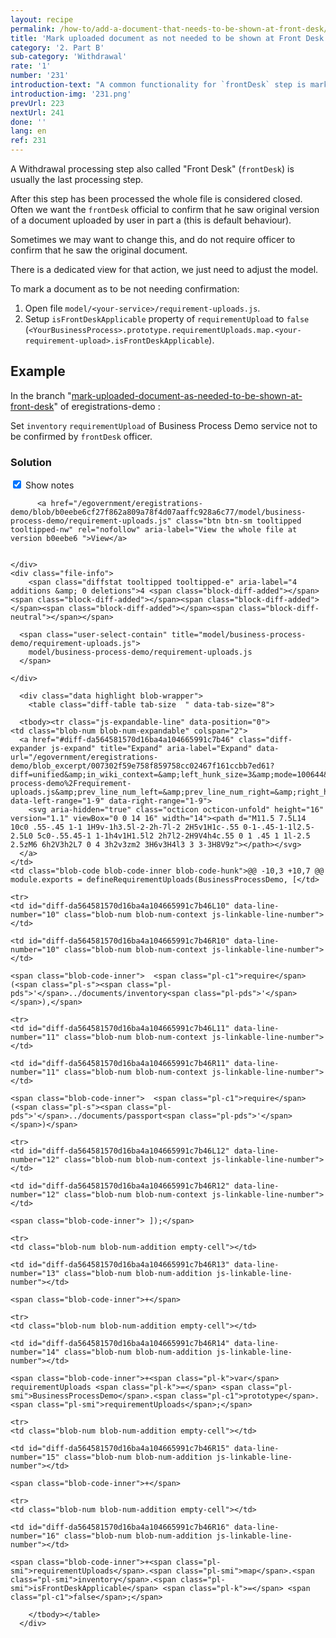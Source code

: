 ```yaml
---
layout: recipe
permalink: /how-to/add-a-document-that-needs-to-be-shown-at-front-desk/
title: 'Mark uploaded document as not needed to be shown at Front Desk'
category: '2. Part B'
sub-category: 'Withdrawal'
rate: '1'
number: '231'
introduction-text: "A common functionality for `frontDesk` step is marking a document for official confirmation. It's about making `frontDesk` officer to confirm that he saw the original of the document."
introduction-img: '231.png'
prevUrl: 223
nextUrl: 241
done: ''
lang: en
ref: 231
---
```


A Withdrawal processing step also called "Front Desk" (`frontDesk`) is usually the last processing step.

After this step has been processed the whole file is considered closed. Often we want the `frontDesk` official to confirm that he saw original version of a document uploaded by user in part a (this is default behaviour).

Sometimes we may want to change this, and do not require officer to confirm that he saw the original document.

There is a dedicated view for that action, we just need to adjust the model.

To mark a document as to be not needing confirmation:

1. Open file `model/<your-service>/requirement-uploads.js`.
2. Setup `isFrontDeskApplicable` property of `requirementUpload` to `false`
(`<YourBusinessProcess>.prototype.requirementUploads.map.<your-requirement-upload>.isFrontDeskApplicable`).

## Example

In the branch "[mark-uploaded-document-as-needed-to-be-shown-at-front-desk](https://github.com/egovernment/eregistrations-demo/tree/mark-uploaded-document-as-needed-to-be-shown-at-front-desk)" of eregistrations-demo :

Set `inventory` `requirementUpload` of Business Process Demo service not to be confirmed by `frontDesk` officer.

### Solution


<div id="files" class="diff-view " onclick="window.open('https://github.com/egovernment/eregistrations-demo/compare/mark-uploaded-document-as-needed-to-be-shown-at-front-desk...mark-uploaded-document-as-needed-to-be-shown-at-front-desk-solution#files')">


<a name="diff-da564581570d16ba4a104665991c7b46"></a>
<div id="diff-0" class="file js-details-container




             show-inline-notes
           ">
  <div class="file-header" data-path="model/business-process-demo/requirement-uploads.js">
    <div class="file-actions">
        <span class="show-file-notes">
          <label>
            <input type="checkbox" checked="checked" class="js-toggle-file-notes">
            Show notes
          </label>
        </span>

          <a href="/egovernment/eregistrations-demo/blob/b0eebe6cf27f862a809a78f4d07aaffc928a6c77/model/business-process-demo/requirement-uploads.js" class="btn btn-sm tooltipped tooltipped-nw" rel="nofollow" aria-label="View the whole file at version b0eebe6 ">View</a>


    </div>
    <div class="file-info">
        <span class="diffstat tooltipped tooltipped-e" aria-label="4 additions &amp; 0 deletions">4 <span class="block-diff-added"></span><span class="block-diff-added"></span><span class="block-diff-added"></span><span class="block-diff-added"></span><span class="block-diff-neutral"></span></span>

      <span class="user-select-contain" title="model/business-process-demo/requirement-uploads.js">
        model/business-process-demo/requirement-uploads.js
      </span>

    </div>
  </div>

      <div class="data highlight blob-wrapper">
        <table class="diff-table tab-size  " data-tab-size="8">

      <tbody><tr class="js-expandable-line" data-position="0">
    <td class="blob-num blob-num-expandable" colspan="2">
      <a href="#diff-da564581570d16ba4a104665991c7b46" class="diff-expander js-expand" title="Expand" aria-label="Expand" data-url="/egovernment/eregistrations-demo/blob_excerpt/007302f59e758f859758cc02467f161ccbb7ed61?diff=unified&amp;in_wiki_context=&amp;left_hunk_size=3&amp;mode=100644&amp;next_line_num_left=10&amp;next_line_num_right=10&amp;path=model%2Fbusiness-process-demo%2Frequirement-uploads.js&amp;prev_line_num_left=&amp;prev_line_num_right=&amp;right_hunk_size=7" data-left-range="1-9" data-right-range="1-9">
        <svg aria-hidden="true" class="octicon octicon-unfold" height="16" version="1.1" viewBox="0 0 14 16" width="14"><path d="M11.5 7.5L14 10c0 .55-.45 1-1 1H9v-1h3.5l-2-2h-7l-2 2H5v1H1c-.55 0-1-.45-1-1l2.5-2.5L0 5c0-.55.45-1 1-1h4v1H1.5l2 2h7l2-2H9V4h4c.55 0 1 .45 1 1l-2.5 2.5zM6 6h2V3h2L7 0 4 3h2v3zm2 3H6v3H4l3 3 3-3H8V9z"></path></svg>
      </a>
    </td>
    <td class="blob-code blob-code-inner blob-code-hunk">@@ -10,3 +10,7 @@ module.exports = defineRequirementUploads(BusinessProcessDemo, [</td>
  </tr>

    <tr>
    <td id="diff-da564581570d16ba4a104665991c7b46L10" data-line-number="10" class="blob-num blob-num-context js-linkable-line-number"></td>

    <td id="diff-da564581570d16ba4a104665991c7b46R10" data-line-number="10" class="blob-num blob-num-context js-linkable-line-number"></td>

  <td class="blob-code blob-code-context">

    <span class="blob-code-inner"> 	<span class="pl-c1">require</span>(<span class="pl-s"><span class="pl-pds">'</span>../documents/inventory<span class="pl-pds">'</span></span>),</span>

  </td>
</tr>


    <tr>
    <td id="diff-da564581570d16ba4a104665991c7b46L11" data-line-number="11" class="blob-num blob-num-context js-linkable-line-number"></td>

    <td id="diff-da564581570d16ba4a104665991c7b46R11" data-line-number="11" class="blob-num blob-num-context js-linkable-line-number"></td>

  <td class="blob-code blob-code-context">

    <span class="blob-code-inner"> 	<span class="pl-c1">require</span>(<span class="pl-s"><span class="pl-pds">'</span>../documents/passport<span class="pl-pds">'</span></span>)</span>

  </td>
</tr>


    <tr>
    <td id="diff-da564581570d16ba4a104665991c7b46L12" data-line-number="12" class="blob-num blob-num-context js-linkable-line-number"></td>

    <td id="diff-da564581570d16ba4a104665991c7b46R12" data-line-number="12" class="blob-num blob-num-context js-linkable-line-number"></td>

  <td class="blob-code blob-code-context">

    <span class="blob-code-inner"> ]);</span>

  </td>
</tr>


    <tr>
    <td class="blob-num blob-num-addition empty-cell"></td>

    <td id="diff-da564581570d16ba4a104665991c7b46R13" data-line-number="13" class="blob-num blob-num-addition js-linkable-line-number"></td>

  <td class="blob-code blob-code-addition">

    <span class="blob-code-inner">+</span>

  </td>
</tr>


    <tr>
    <td class="blob-num blob-num-addition empty-cell"></td>

    <td id="diff-da564581570d16ba4a104665991c7b46R14" data-line-number="14" class="blob-num blob-num-addition js-linkable-line-number"></td>

  <td class="blob-code blob-code-addition">

    <span class="blob-code-inner">+<span class="pl-k">var</span> requirementUploads <span class="pl-k">=</span> <span class="pl-smi">BusinessProcessDemo</span>.<span class="pl-c1">prototype</span>.<span class="pl-smi">requirementUploads</span>;</span>

  </td>
</tr>


    <tr>
    <td class="blob-num blob-num-addition empty-cell"></td>

    <td id="diff-da564581570d16ba4a104665991c7b46R15" data-line-number="15" class="blob-num blob-num-addition js-linkable-line-number"></td>

  <td class="blob-code blob-code-addition">

    <span class="blob-code-inner">+</span>

  </td>
</tr>


    <tr>
    <td class="blob-num blob-num-addition empty-cell"></td>

    <td id="diff-da564581570d16ba4a104665991c7b46R16" data-line-number="16" class="blob-num blob-num-addition js-linkable-line-number"></td>

  <td class="blob-code blob-code-addition">

    <span class="blob-code-inner">+<span class="pl-smi">requirementUploads</span>.<span class="pl-smi">map</span>.<span class="pl-smi">inventory</span>.<span class="pl-smi">isFrontDeskApplicable</span> <span class="pl-k">=</span> <span class="pl-c1">false</span>;</span>

  </td>
</tr>



        </tbody></table>
      </div>
</div>

</div>

